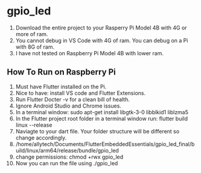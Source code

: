 # gpio_led
1. Download the entire project to your Rasperry Pi Model 4B with 4G or more of ram.
2. You cannot debug in VS Code with 4G of ram. You can debug on a Pi with 8G of ram.
3. I have not tested on Raspberry Pi Model 4B with lower ram.
## How To Run on Raspberry Pi
1. Must have Flutter installed on the Pi.
2. Nice to have: install VS code and Flutter Extensions.
3. Run Flutter Docter -v for a clean bill of health.
4. Ignore Android Studio and Chrome issues.
5. In a terminal window: sudo apt-get install libgtk-3-0 libblkid1 liblzma5 
6. In the Flutter project root folder in a terminal window run: flutter build linux --release
7. Naviagte to your dart file. Your folder structure will be different so change accordingly.
8. /home/allytech/Documents/FlutterEmbeddedEssentials/gpio_led_final/build/linux/arm64/release/bundle/gpio_led
9. change permissions: chmod +rwx gpio_led
10. Now you can run the file using ./gpio_led